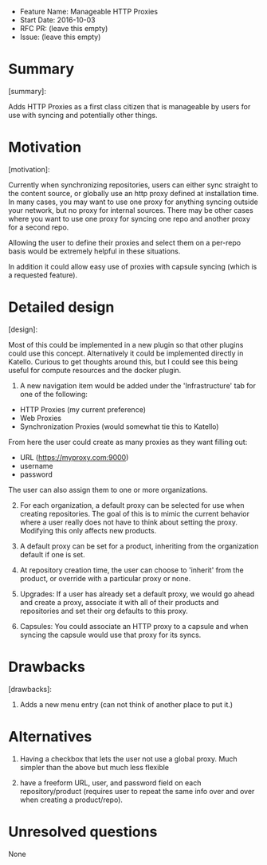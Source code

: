 - Feature Name: Manageable HTTP Proxies
- Start Date: 2016-10-03
- RFC PR: (leave this empty)
- Issue: (leave this empty)

# Summary
[summary]:

Adds HTTP Proxies as a first class citizen that is manageable by users for use with syncing and potentially other things.

# Motivation
[motivation]:

Currently when synchronizing repositories, users can either sync straight to the content source, or globally use an http proxy defined at installation time.  In many cases, you may want to use one proxy for anything syncing outside your network, but no proxy for internal sources.  There may be other cases where you want to use one proxy for syncing one repo and another proxy for a second repo.

Allowing the user to define their proxies and select them on a per-repo basis would be extremely helpful in these situations.

In addition it could allow easy use of proxies with capsule syncing (which is a requested feature).

# Detailed design
[design]:

Most of this could be implemented in a new plugin so that other plugins could use this concept.  Alternatively it could be implemented directly in Katello.  Curious to get thoughts around this, but I could see this being useful for compute resources and the docker plugin.
 
1) A new navigation item would be added under the 'Infrastructure' tab for one of the following:

 * HTTP Proxies (my current preference)
 * Web Proxies
 * Synchronization Proxies (would somewhat tie this to Katello)

 From here the user could create as many proxies as they want filling out:

 * URL (https://myproxy.com:9000)
 * username
 * password

 The user can also assign them to one or more organizations.

2) For each organization, a default proxy can be selected for use when creating repositories.  The goal of this is to mimic the current behavior where a user really does not have to think about setting the proxy.  Modifying this only affects new products.

3) A default proxy can be set for a product, inheriting from the organization default if one is set.

4) At repository creation time, the user can choose to 'inherit' from the product, or override with a particular proxy or none.

5) Upgrades: If a user has already set a default proxy, we would go ahead and create a proxy, associate it with all of their products and repositories and set their org defaults to this proxy.

6) Capsules: You could associate an HTTP proxy to a capsule and when syncing the capsule would use that proxy for its syncs. 

# Drawbacks
[drawbacks]:

1) Adds a new menu entry (can not think of another place to put it.)


# Alternatives
[alternatives]: #alternatives

1) Having a checkbox that lets the user not use a global proxy.  Much simpler than the above but much less flexible

2) have a freeform URL, user, and password field on each repository/product (requires user to repeat the same info over and over when creating a product/repo).

# Unresolved questions
[unresolved]: #unresolved-questions

None

